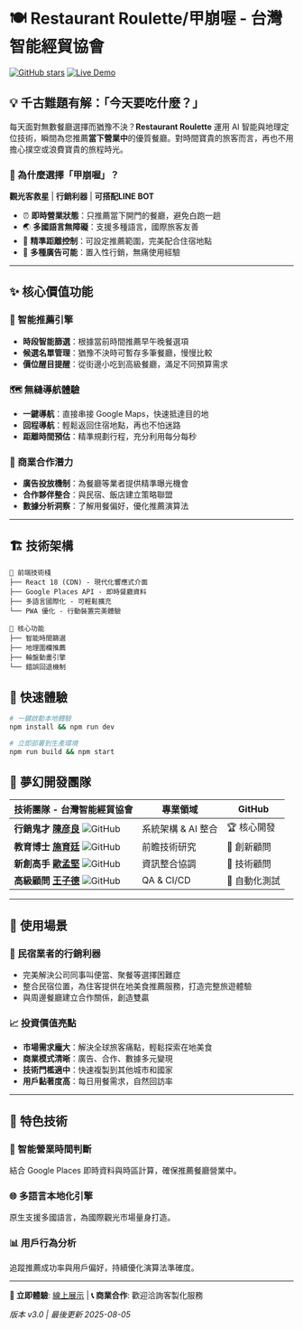 # 🍽️ Restaurant Roulette/甲崩喔 - 台灣智能經貿協會   
[![GitHub stars](https://img.shields.io/github/stars/AndrewShih1210/restaurant-roulette?style=social)](https://github.com/AndrewShih1210/restaurant-roulette)
[![Live Demo](https://img.shields.io/badge/Demo-Live-green)](https://restaurant-roulette.web.app)

## 💡 千古難題有解：「今天要吃什麼？」

每天面對無數餐廳選擇而猶豫不決？**Restaurant Roulette** 運用 AI 智能與地理定位技術，瞬間為您推薦**當下營業中**的優質餐廳。對時間寶貴的旅客而言，再也不用擔心撲空或浪費寶貴的旅程時光。

### 🎯 為什麼選擇「甲崩喔」？

**觀光客救星** | **行銷利器** | **可搭配LINE BOT**
- ⏰ **即時營業狀態**：只推薦當下開門的餐廳，避免白跑一趟
- 🌏 **多國語言無障礙**：支援多種語言，國際旅客友善
- 📍 **精準距離控制**：可設定推薦範圍，完美配合住宿地點
- 🎰 **多種廣告可能**：置入性行銷，無痛使用經驗

---

## ✨ 核心價值功能

### 🚀 智能推薦引擎
- **時段智能篩選**：根據當前時間推薦早午晚餐選項
- **候選名單管理**：猶豫不決時可暫存多筆餐廳，慢慢比較
- **價位醒目提醒**：從街邊小吃到高級餐廳，滿足不同預算需求

### 🗺️ 無縫導航體驗
- **一鍵導航**：直接串接 Google Maps，快速抵達目的地
- **回程導航**：輕鬆返回住宿地點，再也不怕迷路
- **距離時間預估**：精準規劃行程，充分利用每分每秒

### 💼 商業合作潛力
- **廣告投放機制**：為餐廳等業者提供精準曝光機會
- **合作夥伴整合**：與民宿、飯店建立策略聯盟
- **數據分析洞察**：了解用餐偏好，優化推薦演算法

---

## 🏗️ 技術架構

```
🎯 前端技術棧
├── React 18 (CDN) - 現代化響應式介面
├── Google Places API - 即時餐廳資料
├── 多語言國際化 - 可輕鬆擴充
└── PWA 優化 - 行動裝置完美體驗

🔧 核心功能
├── 智能時間篩選
├── 地理圍欄推薦  
├── 輪盤動畫引擎
└── 錯誤回退機制
```

## 🚀 快速體驗

```bash
# 一鍵啟動本地體驗
npm install && npm run dev

# 立即部署到生產環境
npm run build && npm start
```

## 👥 夢幻開發團隊

| 技術團隊 - 台灣智能經貿協會                                                                                                                  | 專業領域         | GitHub   |
|----------------------------------------------------------------------------------------------------------------------------------|--------------|----------|
| **行銷鬼才 [陳彦良](https://github.com/a0000001)** ![GitHub](https://img.shields.io/badge/GitHub-a0000001-blue?logo=github)             | 系統架構 & AI 整合 | 🏆 核心開發 |
| **教育博士 [施育廷](https://github.com/AndrewShih1210)** ![GitHub](https://img.shields.io/badge/GitHub-AndrewShih1210-blue?logo=github) | 前瞻技術研究       | 🎯 創新顧問  |
| **新創高手 [歐孟堅](https://github.com/omjomjomj)** ![GitHub](https://img.shields.io/badge/GitHub-omjomjomj-blue?logo=github)           | 資訊整合協調       | 🎯 技術顧問  |
| **高級顧問 [王子德](https://github.com/woyo)** ![GitHub](https://img.shields.io/badge/GitHub-woyo-blue?logo=github)                     | QA & CI/CD   | 🚀 自動化測試 |
---

## 🌟 使用場景

### 🏨 民宿業者的行銷利器
- 完美解決公司同事叫便當、聚餐等選擇困難症
- 整合民宿位置，為住客提供在地美食推薦服務，打造完整旅遊體驗
- 與周邊餐廳建立合作關係，創造雙贏

### 📈 投資價值亮點
- **市場需求龐大**：解決全球旅客痛點，輕鬆探索在地美食
- **商業模式清晰**：廣告、合作、數據多元變現
- **技術門檻適中**：快速複製到其他城市和國家
- **用戶黏著度高**：每日用餐需求，自然回訪率

---

## 🔧 特色技術

### 🎯 智能營業時間判斷
結合 Google Places 即時資料與時區計算，確保推薦餐廳營業中。

### 🌐 多語言本地化引擎
原生支援多國語言，為國際觀光市場量身打造。

### 📊 用戶行為分析
追蹤推薦成功率與用戶偏好，持續優化演算法準確度。

---

**🚀 立即體驗**: [線上展示](https://eat.tribe.org.tw) | **📞 商業合作**: 歡迎洽詢客製化服務

*版本 v3.0 | 最後更新 2025-08-05*
